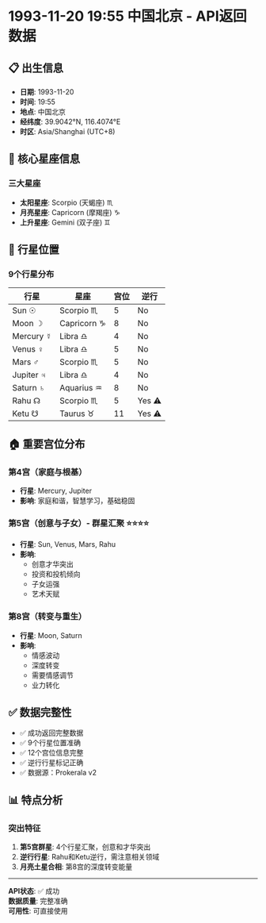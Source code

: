 # 1993-11-20 19:55 中国北京 - API返回数据

## 📋 出生信息
- **日期**: 1993-11-20
- **时间**: 19:55
- **地点**: 中国北京
- **经纬度**: 39.9042°N, 116.4074°E
- **时区**: Asia/Shanghai (UTC+8)

## 🌟 核心星座信息

### 三大星座
- **太阳星座**: Scorpio (天蝎座) ♏
- **月亮星座**: Capricorn (摩羯座) ♑
- **上升星座**: Gemini (双子座) ♊

## 🔮 行星位置

### 9个行星分布

| 行星 | 星座 | 宫位 | 逆行 |
|------|------|------|------|
| Sun ☉ | Scorpio ♏ | 5 | No |
| Moon ☽ | Capricorn ♑ | 8 | No |
| Mercury ☿ | Libra ♎ | 4 | No |
| Venus ♀ | Libra ♎ | 5 | No |
| Mars ♂ | Scorpio ♏ | 5 | No |
| Jupiter ♃ | Libra ♎ | 4 | No |
| Saturn ♄ | Aquarius ♒ | 8 | No |
| Rahu ☊ | Scorpio ♏ | 5 | Yes ⚠️ |
| Ketu ☋ | Taurus ♉ | 11 | Yes ⚠️ |

## 🏠 重要宫位分布

### 第4宫（家庭与根基）
- **行星**: Mercury, Jupiter
- **影响**: 家庭和谐，智慧学习，基础稳固

### 第5宫（创意与子女）- 群星汇聚 ⭐⭐⭐⭐
- **行星**: Sun, Venus, Mars, Rahu
- **影响**: 
  - 创意才华突出
  - 投资和投机倾向
  - 子女运强
  - 艺术天赋

### 第8宫（转变与重生）
- **行星**: Moon, Saturn
- **影响**: 
  - 情感波动
  - 深度转变
  - 需要情感调节
  - 业力转化

## ✅ 数据完整性

- ✅ 成功返回完整数据
- ✅ 9个行星位置准确
- ✅ 12个宫位信息完整
- ✅ 逆行行星标记正确
- ✅ 数据源：Prokerala v2

## 📊 特点分析

### 突出特征
1. **第5宫群星**: 4个行星汇聚，创意和才华突出
2. **逆行行星**: Rahu和Ketu逆行，需注意相关领域
3. **月亮土星合相**: 第8宫的深度转变能量

---

**API状态**: ✅ 成功  
**数据质量**: 完整准确  
**可用性**: 可直接使用
